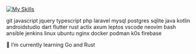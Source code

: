 <!-- ### Hey, I'm Erlang Parasu! 👋 -->

<!-- **Selected Skills**: -->

[![My Skills](https://skillicons.dev/icons?&i=leptos,git,js,jquery,ts,php,laravel,mysql,postgres,sqlite,java,kotlin,androidstudio,dart,flutter,rust,actix,go,vscode,neovim,bash,ansible,jenkins,linux,ubuntu,nginx,docker,firebase&perline=7)]([https://skillicons.dev](https://github.com/erlangparasu/))


git javascript jquery typescript php laravel mysql postgres sqlite java kotlin androidstudio dart flutter rust actix axum leptos vscode neovim bash ansible jenkins linux ubuntu nginx docker podman k0s firebase

<!-- - 🔭 I’m currently working on ... -->
🌱 I’m currently learning Go and Rust
<!-- - 👯 I’m looking to collaborate on ... -->
<!-- - 🤔 I’m looking for help with ... -->
<!-- - 💬 Ask me about PHP, Java, Kotlin, Android -->
<!-- - 📫 How to reach me: ... -->
<!-- - 😄 Pronouns: ... -->
<!-- - ⚡ Fun fact: ... -->
